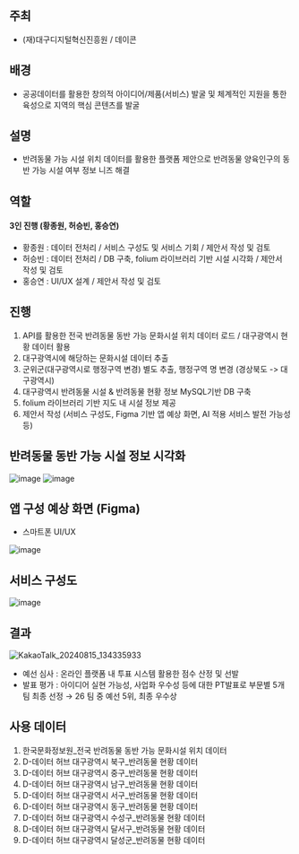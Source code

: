 ## 주최
* (재)대구디지털혁신진흥원 / 데이콘

## 배경
* 공공데이터를 활용한 창의적 아이디어/제품(서비스) 발굴 및 체계적인 지원을 통한 육성으로 지역의 핵심 콘텐츠를 발굴

## 설명
* 반려동물 가능 시설 위치 데이터를 활용한 플랫폼 제안으로 반려동물 양육인구의 동반 가능 시설 여부 정보 니즈 해결

## 역할
#### 3인 진행 (황종원, 허승빈, 홍승연)
* 황종원 : 데이터 전처리 / 서비스 구성도 및 서비스 기회 / 제안서 작성 및 검토
* 허승빈 : 데이터 전처리 / DB 구축, folium 라이브러리 기반 시설 시각화 / 제안서 작성 및 검토
* 홍승연 : UI/UX 설계 / 제안서 작성 및 검토

## 진행
1. API를 활용한 전국 반려동물 동반 가능 문화시설 위치 데이터 로드 / 대구광역시 현황 데이터 활용
2. 대구광역시에 해당하는 문화시설 데이터 추출
3. 군위군(대구광역시로 행정구역 변경) 별도 추출, 행정구역 명 변경 (경상북도 -> 대구광역시)
4. 대구광역시 반려동물 시설 & 반려동물 현황 정보 MySQL기반 DB 구축
5. folium 라이브러리 기반 지도 내 시설 정보 제공
6. 제안서 작성 (서비스 구성도, Figma 기반 앱 예상 화면, AI 적용 서비스 발전 가능성 등)

## 반려동물 동반 가능 시설 정보 시각화
![image](https://github.com/user-attachments/assets/b7749a72-81a8-4bda-8a16-2787feb079d4)
![image](https://github.com/user-attachments/assets/36912d5e-7111-4f49-a1f5-07159bd034d9)


## 앱 구성 예상 화면 (Figma)
* 스마트폰 UI/UX

![image](https://github.com/user-attachments/assets/12666f55-358a-41ab-a450-b6e853f11139)


## 서비스 구성도
![image](https://github.com/user-attachments/assets/9f086d9f-88b0-486d-b3e7-96a64065e00e)


## 결과
![KakaoTalk_20240815_134335933](https://github.com/user-attachments/assets/50efe14d-2115-4920-9b6a-80e6da71235d)
* 예선 심사 : 온라인 플랫폼 내 투표 시스템 활용한 점수 산정 및 선발
* 발표 평가 : 아이디어 실현 가능성, 사업화 우수성 등에 대한 PT발표로 부문별 5개팀 최종 선정 → 26 팀 중 예선 5위, 최종 우수상

## 사용 데이터
1. 한국문화정보원_전국 반려동물 동반 가능 문화시설 위치 데이터
2. D-데이터 허브 대구광역시 북구_반려동물 현황 데이터
3. D-데이터 허브 대구광역시 중구_반려동물 현황 데이터
4. D-데이터 허브 대구광역시 남구_반려동물 현황 데이터
5. D-데이터 허브 대구광역시 서구_반려동물 현황 데이터
6. D-데이터 허브 대구광역시 동구_반려동물 현황 데이터
7. D-데이터 허브 대구광역시 수성구_반려동물 현황 데이터
8. D-데이터 허브 대구광역시 달서구_반려동물 현황 데이터
9. D-데이터 허브 대구광역시 달성군_반려동물 현황 데이터

